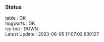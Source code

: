 ### Status


table : OK  
hogwarts : OK  
icy-bot : DOWN  
Latest Update : 2023-06-05 17:07:02.639127
